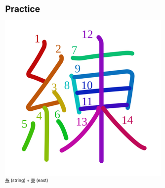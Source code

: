 # Practice
![7df4](Kanji/kanji-colorize/7df4.svg)
[糸](Kanji/kanji-dict/糸.md) (string) + [東](Kanji/kanji-dict/東.md) (east) 